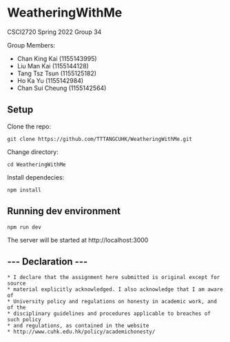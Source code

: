 # WeatheringWithMe
CSCI2720 Spring 2022 Group 34

Group Members: 

- Chan King Kai	(1155143995)
- Liu Man Kai	(1155144128)
- Tang Tsz Tsun	(1155125182) 
- Ho Ka Yu	(1155142984)
- Chan Sui Cheung	(1155142564)

## Setup
Clone the repo:
```
git clone https://github.com/TTTANGCUHK/WeatheringWithMe.git
```

Change directory:
```
cd WeatheringWithMe
```

Install dependecies:
```
npm install
```

## Running dev environment
```
npm run dev
```
The server will be started at http://localhost:3000

## --- Declaration ---
```
* I declare that the assignment here submitted is original except for source
* material explicitly acknowledged. I also acknowledge that I am aware of
* University policy and regulations on honesty in academic work, and of the
* disciplinary guidelines and procedures applicable to breaches of such policy
* and regulations, as contained in the website
* http://www.cuhk.edu.hk/policy/academichonesty/
```